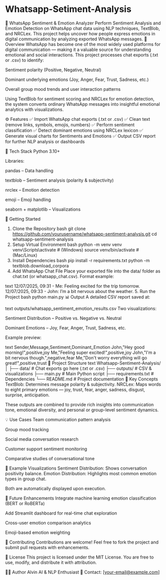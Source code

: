 # Whatsapp-Setiment-Analysis
🧠 WhatsApp Sentiment &amp; Emotion Analyzer Perform Sentiment Analysis and Emotion Detection on WhatsApp chat data using NLP techniques, TextBlob, and NRCLex. This project helps uncover how people express emotions in digital communication by analyzing exported WhatsApp messages.
📖 Overview
WhatsApp has become one of the most widely used platforms for digital communication — making it a valuable source for understanding emotional and social interactions.
This project processes chat exports (.txt or .csv) to identify:

Sentiment polarity (Positive, Negative, Neutral)

Dominant underlying emotions (Joy, Anger, Fear, Trust, Sadness, etc.)

Overall group mood trends and user interaction patterns

Using TextBlob for sentiment scoring and NRCLex for emotion detection, the system converts ordinary WhatsApp messages into insightful emotional analytics with visualizations.

⚙️ Features
✅ Import WhatsApp chat exports (.txt or .csv)
✅ Clean text (remove links, symbols, emojis, numbers)
✅ Perform sentiment classification
✅ Detect dominant emotions using NRCLex lexicon
✅ Generate visual charts for Sentiments and Emotions
✅ Output CSV report for further NLP analysis or dashboards

🧩 Tech Stack
Python 3.10+

Libraries:

pandas – Data handling

textblob – Sentiment analysis (polarity & subjectivity)

nrclex – Emotion detection

emoji – Emoji handling

seaborn + matplotlib – Visualizations

🚀 Getting Started
1. Clone the Repository
bash
git clone https://github.com/yourusername/whatsapp-sentiment-analysis.git
cd whatsapp-sentiment-analysis
2. Setup Virtual Environment
bash
python -m venv venv
venv\Scripts\activate    # (Windows)
source venv/bin/activate # (Mac/Linux)
3. Install Dependencies
bash
pip install -r requirements.txt
python -m textblob.download_corpora
4. Add WhatsApp Chat File
Place your exported file into the data/ folder as chat.txt (or whatsapp_chat.csv).
Format example:

text
12/07/2025, 09:31 - Me: Feeling excited for the trip tomorrow.
12/07/2025, 09:33 - John: I’m a bit nervous about the weather.
5. Run the Project
bash
python main.py
📊 Output
A detailed CSV report saved at:

text
outputs/whatsapp_sentiment_emotion_results.csv
Two visualizations:

Sentiment Distribution – Positive vs. Negative vs. Neutral

Dominant Emotions – Joy, Fear, Anger, Trust, Sadness, etc.

Example preview:

text
Sender,Message,Sentiment,Dominant_Emotion
John,"Hey good morning!",positive,joy
Me,"Feeling super excited!",positive,joy
John,"I'm a bit nervous though.",negative,fear
Me,"Don't worry everything will go great!",positive,trust
📁 Project Structure
text
Whatsapp-Sentiment-Analysis/
│
├── data/                      # Chat exports go here (.txt or .csv)
├── outputs/                   # CSV & visualizations
├── main.py                    # Main Python script
├── requirements.txt            # Dependencies
└── README.md                  # Project documentation
🧠 Key Concepts
TextBlob: Determines message polarity & subjectivity.
NRCLex: Maps words to eight primary emotions — joy, trust, fear, anger, sadness, disgust, surprise, anticipation.

These outputs are combined to provide rich insights into communication tone, emotional diversity, and personal or group-level sentiment dynamics.

💡 Use Cases
Team communication pattern analysis

Group mood tracking

Social media conversation research

Customer support sentiment monitoring

Comparative studies of conversational tone

🧾 Example Visualizations
Sentiment Distribution:
Shows conversation positivity balance.
Emotion Distribution:
Highlights most common emotion types in group chat.

Both are automatically displayed upon execution.

🧪 Future Enhancements
Integrate machine learning emotion classification (BERT or RoBERTa)

Add Streamlit dashboard for real-time chat exploration

Cross-user emotion comparison analytics

Emoji-based emotion weighting

🙌 Contributing
Contributions are welcome! Feel free to fork the project and submit pull requests with enhancements.

📜 License
This project is licensed under the MIT License.
You are free to use, modify, and distribute it with attribution.

👨‍💻 Author
Alvin
AI & NLP Enthusiast
📧 Contact: [your-email@example.com]
